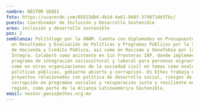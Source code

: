 ```yaml
---
nombre: NÉSTOR GENIS
foto: https://ucarecdn.com/05915db6-4b1d-4e61-948f-374071dd37bc/
puesto: Coordinador de Inclusión y Desarrollo Sostenible
area: inclusión y desarrollo sostenible
pos: 2
semblanza: Politólogo por la UNAM. Cuenta con diplomados en Presupuesto Basado
  en Resultados y Evaluación de Políticas y Programas Públicos por la Secretaría
  de Hacienda y Crédito Público, así como en Racismo y Xenofobia por la Red
  Integra. Colaboró como asistente en Sin Fronteras IAP, donde implementó un
  programa de integración sociocultural y laboral para personas migrantes, así
  como en otras organizaciones de la sociedad civil en temas como evaluación de
  políticas públicas, gobierno abierto y corrupción. En Ethos trabaja en
  proyectos relacionados con política de desarrollo social, riesgos de
  corrupción en programas sociales y recuperación justa y resiliente en la
  región, como parte de la Alianza Latinoamérica Sostenible.
email: nestor.genis@ethos.org.mx
---
```

